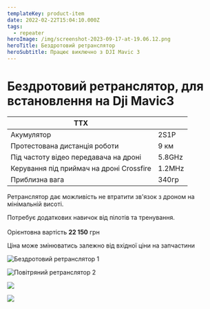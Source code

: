 ```yaml
---
templateKey: product-item
date: 2022-02-22T15:04:10.000Z
tags:
  - repeater
heroImage: /img/screenshot-2023-09-17-at-19.06.12.png
heroTitle: Бездротовий ретранслятор
heroSubtitle: Працює виключно з DJI Mavic 3
---
```

# Бездротовий ретранслятор, для встановлення на Dji Mavic3

| ТТХ                                      |        |
| ---------------------------------------- | ------ |
| Акумулятор                               | 2S1P   |
| Протестована дистанція роботи            | 9 км   |
| Під частоту відео передавача на дроні    | 5.8GHz |
| Керування під приймач на дроні Crossfire | 1.2MHz |
| П﻿риблизна вага                          | 340гр  |

Ретранслятор дає можливість не втратити зв'язок з дроном на мінімальній висоті.

Потребує додаткових навичок від пілотів та тренування.\
\
Орієнтовна вартість **22 150** грн 

Ціна може змінюватись залежно від вхідної ціни на запчастини

![Бездротовий ретранслятор 1](/img/img_7841.jpg)

![Повітряний ретранслятор 2](/img/img_7843.jpg)

![](/img/img_7844.jpg)

![](/img/img_7845.jpg)